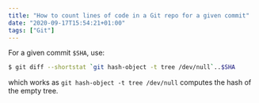 ```yaml
---
title: "How to count lines of code in a Git repo for a given commit"
date: "2020-09-17T15:54:21+01:00"
tags: ["Git"]
---
```


For a given commit `$SHA`, use:

```sh
$ git diff --shortstat `git hash-object -t tree /dev/null`..$SHA
```

which works as `git hash-object -t tree /dev/null` computes the hash of the
empty tree.

